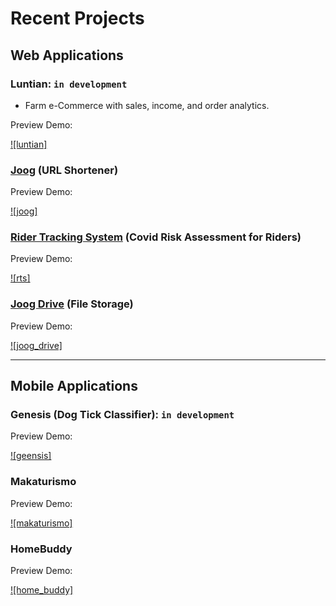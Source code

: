 # Recent Projects

## Web Applications

### Luntian: `in development`

- Farm e-Commerce with sales, income, and order analytics.

Preview Demo:

[![luntian]](https://user-images.githubusercontent.com/47204120/115472568-b9a99b00-a26c-11eb-8e99-136096f9f695.mp4)

### [Joog](https://joog.uno/) (URL Shortener)

Preview Demo:

[![joog]](https://user-images.githubusercontent.com/47204120/115469673-a8aa5b00-a267-11eb-99d7-62b2b9d3032e.mp4)

### [Rider Tracking System](https://rider-tracking-system-7a4c1.web.app/) (Covid Risk Assessment for Riders)

Preview Demo:

[![rts]](https://user-images.githubusercontent.com/47204120/115470166-78af8780-a268-11eb-8005-3b36260085f4.mp4)

### [Joog Drive](https://portfolio-a03ed.web.app/) (File Storage)

Preview Demo:

[![joog_drive]](https://user-images.githubusercontent.com/47204120/115470196-8533e000-a268-11eb-9e0b-9e46ab2441c3.mp4)

---

## Mobile Applications

### Genesis (Dog Tick Classifier): `in development`

Preview Demo:

[![geensis]](https://user-images.githubusercontent.com/47204120/115473086-a9de8680-a26d-11eb-8440-2aa3ba6e7aa2.mp4)

### Makaturismo

Preview Demo:

[![makaturismo]](https://user-images.githubusercontent.com/47204120/115474457-093d9600-a270-11eb-9fdd-549be41b4170.mp4)

### HomeBuddy

Preview Demo:

[![home_buddy]](https://user-images.githubusercontent.com/47204120/115474609-62a5c500-a270-11eb-8e1a-e074100653a4.mp4)



